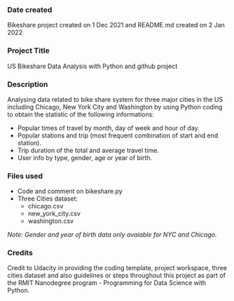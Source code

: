 ### Date created
Bikeshare project created on 1 Dec 2021 and README.md created on 2 Jan 2022

### Project Title
US Bikeshare Data Analysis with Python and github project

### Description
Analysing data related to bike share system for three major cities in the US including Chicago, New York City and Washington by using Python coding
to obtain the statistic of the following informations: 

* Popular times of travel by month, day of week and hour of day. 
* Popular stations and trip (most frequent combination of start and end station). 
* Trip duration of the total and average travel time. 
* User info by type, gender, age or year of birth. 

### Files used
* Code and comment on bikeshare.py 
* Three Cities dataset:
     * chicago.csv
     * new_york_city.csv
     * washington.csv 

*Note: Gender and year of birth data only avaiable for NYC and Chicago.*

### Credits
Credit to Udacity in providing the coding template, project workspace, three cities dataset and also guidelines or steps throughout this project as part of 
the RMIT Nanodegree program - Programming for Data Science with Python.  
 

